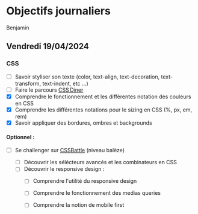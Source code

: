 # Objectifs journaliers

Benjamin

## Vendredi 19/04/2024

### CSS 

- [ ] Savoir styliser son texte (color, text-align, text-decoration, text-transform, text-indent, etc …)
- [ ] Faire le parcours [CSS Diner](https://flukeout.github.io/)
- [x] Comprendre le fonctionnement et les différentes notation des couleurs en CSS
- [x] Comprendre les différentes notations pour le sizing en CSS (%, px, em, rem)
- [x] Savoir appliquer des bordures, ombres et backgrounds

#### Optionnel :

- [ ] Se challenger sur [CSSBattle](https://cssbattle.dev/) (niveau balèze)

  - [ ] Découvrir les sélécteurs avancés et les combinateurs en CSS
  - [ ] Découvrir le responsive design :
    - [ ] Comprendre l'utilité du responsive design
    - [ ] Comprendre le fonctionnement des medias queries
    - [ ] Comprendre la notion de mobile first


